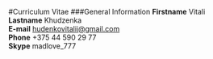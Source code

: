 #Curriculum Vitae
###General Information
**Firstname** Vitali<br>
**Lastname** Khudzenka<br>
**E-mail** hudenkovitalij@gmail.com<br>
**Phone** +375 44 590 29 77<br>
**Skype** madlove_777<br>
